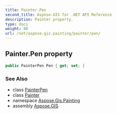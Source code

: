 ```yaml
---
title: Painter.Pen
second_title: Aspose.GIS for .NET API Reference
description: Painter property. 
type: docs
weight: 40
url: /net/aspose.gis.painting/painter/pen/
---
```

## Painter.Pen property

```csharp
public PainterPen Pen { get; set; }
```

### See Also

* class [PainterPen](../../painterpen/)
* class [Painter](../)
* namespace [Aspose.Gis.Painting](../../painter/)
* assembly [Aspose.GIS](../../../)


